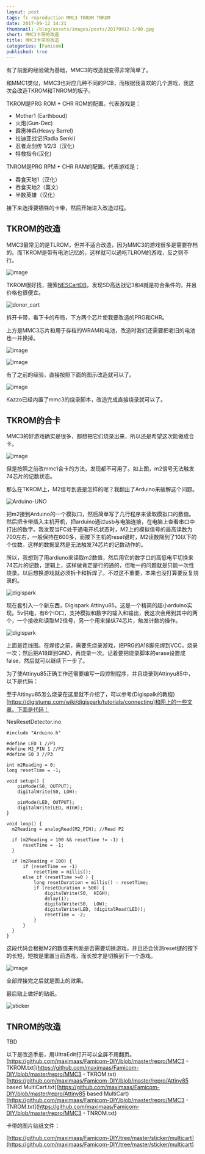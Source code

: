 ```yaml
---
layout: post
tags: fc reproduction MMC3 TKROM TNROM
date: 2017-09-12 14:21
thumbnail: /blog/assets/images/posts/20170912-3/00.jpg
short: MMC3卡带的改造
title: MMC3卡带的改造
categories: [Famicom]
published: true
---
```


有了前面的经验做为基础，MMC3的改造就变得非常简单了。

和MMC1类似，MMC3也对应几种不同的PCB，而根据我喜欢的几个游戏，我这次会改造TKROM和TNROM的板子。

<!--more-->

TKROM是PRG ROM + CHR ROM的配置。代表游戏是：
*   Mother1 (Earthboud)
*   火炮(Gun-Dec)
*   霹雳神兵(Heavy Barrel)
*   拉迪亚战记(Radia Senki)
*   忍者龙剑传 1/2/3（汉化）
*   特救指令(汉化)

TNROM是PRG RPM + CHR RAM的配置。代表游戏是：
*   吞食天地1（汉化）
*   吞食天地2（英文）
*   半数英雄（汉化）

接下来选择要牺牲的卡带，然后开始进入改造过程。

## TKROM的改造

MMC3最常见的是TLROM，但并不适合改造，因为MMC3的游戏很多是需要存档的。而TKROM是带有电池记忆的，这样就可以通吃TLROM的游戏，反之则不行。

![image](/blog/assets/images/posts/20170912-3/01.jpg)

TKROM很好找，搜索[NESCartDB](http://bootgod.dyndns.org:7777/search.php?unif=HVC-TKROM)，发现SD高达战记3和4就是符合条件的，并且价格也很便宜。

![donor_cart](/blog/assets/images/posts/20170912-3/02.jpg)

拆开卡带，看下卡的布局，下方两个芯片使我要改造的PRG和CHR。

上方是MMC3芯片和用于存档的WRAM和电池，改造时我们还需要把老旧的电池也一并换掉。

![image](/blog/assets/images/posts/20170912-3/03.jpg)

![image](/blog/assets/images/posts/20170912-3/04.jpg)

有了之前的经验，直接按照下面的图示改造就可以了。

![image](/blog/assets/images/posts/20170912-3/05.png)

Kazzo已经内置了mmc3的烧录脚本，改造完成直接烧录就可以了。		

## TKROM的合卡

MMC3的好游戏确实是很多，都想把它们烧录出来，所以还是希望这次能做成合卡。

![image](/blog/assets/images/posts/20170912-3/06.jpg)

但是按照之前改mmc1合卡的方法，发现都不可用了。如上图，m2信号无法触发74芯片的记数状态。

那么在TKROM上，M2信号到底是怎样的呢？我翻出了Arduino来破解这个问题。

![Arduino-UNO](/blog/assets/images/posts/20170912-3/07.jpg)

把m2接到Arduino的一个模拟口，然后简单写了几行程序来读取模拟口的数值。然后把卡带插入主机开机，把arduino通过usb与电脑连接，在电脑上查看串口中打出的数字。我发现当FC处于通电开机状态时，M2上的模拟信号的最高读数为700左右，一般保持在600多，而按下主机的reset键时，M2读数降到了10以下的个位数。这样的数据显然是无法触发74芯片的记数动作的。

所以，我想到了用ardiuno来读取m2数值，然后用它的数字口的高低电平切换来74芯片的记数，逻辑上，这样做肯定是行的通的，但唯一的问题就是只能一次性烧录。以后想换游戏就必须拆卡和拆焊了。不过这不重要，本来也没打算要反复烧录的。

![digispark](/blog/assets/images/posts/20170912-3/08.jpg)

现在套引入一个新东西，Digispark Attinyu85。这是一个精简的超小arduino实现。5v供电，有6个IO口，支持模拟和数字的输入和输出，我这次会用到其中的两个，一个接收和读取M2信号，另一个用来操纵74芯片，触发计数的操作。

![digispark](/blog/assets/images/posts/20170912-3/09.png)

上面是连线图。在焊接之前，需要先烧录游戏，把PRG的A18脚先焊到VCC，烧录一次；然后把A18焊到GND，再烧录一次。记着要把烧录脚本的erase设置成false，然后就可以继续下一步了。

为了使Attinyu85正确工作还需要编写一段控制程序，并且烧录到Attinyu85中，以下是代码：

至于Attinyu85怎么烧录在这里就不介绍了，可以参考(Digispalk的教程)[https://digistump.com/wiki/digispark/tutorials/connecting]和网上的一些文章。下面是代码：

NesResetDetector.ino
```
#include "Arduino.h"

#define LED 1 //P1
#define M2_PIN 1 //P2
#define S0 3 //P3

int m2Reading = 0;
long resetTime = -1;

void setup() {
	pinMode(S0, OUTPUT);
	digitalWrite(S0, LOW);

	pinMode(LED, OUTPUT);
	digitalWrite(LED, HIGH);
}

void loop() {
  m2Reading = analogRead(M2_PIN); //Read P2

  if (m2Reading > 100 && resetTime != -1) {
	  resetTime = -1;
  }

  if (m2Reading < 100) {
	  if (resetTime == -1)
		  resetTime = millis();
	  else if (resetTime >=0 ) {
		  long resetDuration = millis() - resetTime;
		  if (resetDuration > 500) {
			  digitalWrite(S0,  HIGH);
			  delay(1);
			  digitalWrite(S0,  LOW);
			  digitalWrite(LED, !digitalRead(LED));
			  resetTime = -2;
		  }
	  }
  }
}
```

这段代码会根据M2的数值来判断是否需要切换游戏，并且还会侦测reset键的按下的长短，短按是重置当前游戏，而长按才是切换到下一个游戏。

![image](/blog/assets/images/posts/20170912-3/10.jpg)

全部焊接完之后就是图上的效果。

最后贴上做好的贴纸。

![sticker](/blog/assets/images/posts/20170912-3/11.jpg)

## TNROM的改造

TBD

以下是改造手册，用UltraEdit打开可以全屏不用翻页。<br/>
[https://github.com/maximaas/Famicom-DIY/blob/master/repro/MMC3 - TKROM.txt](https://github.com/maximaas/Famicom-DIY/blob/master/repro/MMC3 - TKROM.txt)<br/>
[https://github.com/maximaas/Famicom-DIY/blob/master/repro/Attiny85 based MultiCart.txt](https://github.com/maximaas/Famicom-DIY/blob/master/repro/Attiny85 based MultiCart)<br/>
[https://github.com/maximaas/Famicom-DIY/blob/master/repro/MMC3 - TNROM.txt](https://github.com/maximaas/Famicom-DIY/blob/master/repro/MMC3 - TNROM.txt)

卡带的图片贴纸文件：

[https://github.com/maximaas/Famicom-DIY/tree/master/sticker/multicart](https://github.com/maximaas/Famicom-DIY/tree/master/sticker/multicart)

